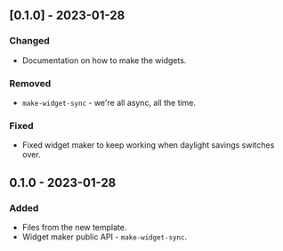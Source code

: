 ## [0.1.0] - 2023-01-28
### Changed
- Documentation on how to make the widgets.

### Removed
- `make-widget-sync` - we're all async, all the time.

### Fixed
- Fixed widget maker to keep working when daylight savings switches over.

## 0.1.0 - 2023-01-28
### Added
- Files from the new template.
- Widget maker public API - `make-widget-sync`.

[Unreleased]: https://github.com/alkona/back/compare/0.1.1...HEAD
[0.1.1]: https://github.com/alkona/back/compare/0.1.0...0.1.1
